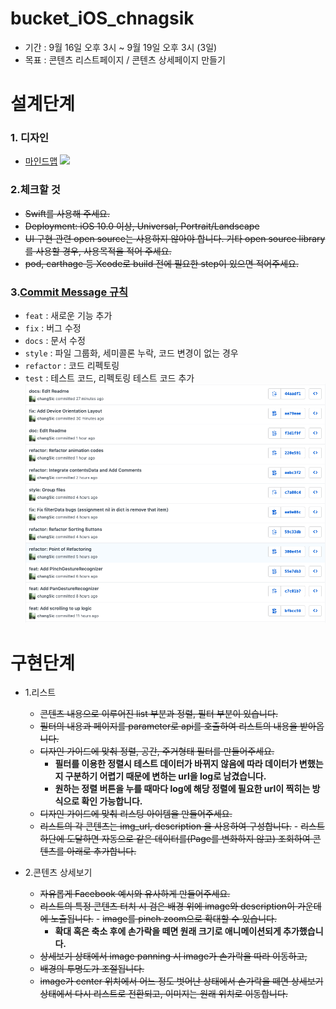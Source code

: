 # bucket_iOS_chnagsik
* 기간 : 9월 16일 오후 3시 ~ 9월 19일 오후 3시 (3일)
* 목표 : 콘텐츠 리스트페이지 / 콘텐츠 상세페이지 만들기

# 설계단계

### 1. 디자인
* [마인드맵]("/images/design_mindmap.pdf")
<a href="/images/design_mindmap.pdf" target="_blank"><img src="/images/design_mindmap.png"></a>

### 2.체크할 것
* ~~Swift를 사용해 주세요.~~
* ~~Deployment: iOS 10.0 이상, Universal, Portrait/Landscape~~
* ~~UI 구현 관련 open source는 사용하지 않아야 합니다. 기타 open source library를 사용할 경우, 사용목적을 적어 주세요.~~
* ~~pod, carthage 등 Xcode로 build 전에 필요한 step이 있으면 적어주세요.~~

### 3.[Commit Message 규칙](https://changsic.github.io/CommitMessage/)

* `feat` : 새로운 기능 추가
* `fix` : 버그 수정
* `docs` : 문서 수정
* `style` : 파일 그룹화, 세미콜론 누락, 코드 변경이 없는 경우
* `refactor` : 코드 리펙토링
* `test` : 테스트 코드, 리펙토링 테스트 코드 추가
<a href="/images/commit.png" target="_blank"><img src="/images/commit.png" width = 600></a>

# 구현단계
* 1.리스트
  - ~~콘텐츠 내용으로 이루어진 list 부분과 정렬, 필터 부분이 있습니다.~~
  - ~~필터의 내용과 페이지를 parameter로 api를 호출하여 리스트의 내용을 받아옵니다.~~
  - ~~디자인 가이드에 맞춰 정렬, 공간, 주거형태 필터를 만들어주세요.~~
    - **필터를 이용한 정렬시 테스트 데이터가 바뀌지 않음에 따라 데이터가 변했는지 구분하기 어렵기 때문에 변하는 url을 log로 남겼습니다.**
    - **원하는 정렬 버튼을 누를 때마다 log에 해당 정렬에 필요한 url이 찍히는 방식으로 확인 가능합니다.**
  - ~~디자인 가이드에 맞춰 리스팅 아이템을 만들어주세요.~~
  - ~~리스트의 각 콘텐츠는 img_url, description 을 사용하여 구성합니다.~~    - ~~리스트 하단에 도달하면 자동으로 같은 데이터를(Page를 변화하지 않고) 조회하여 콘텐츠를 아래로 추가합니다.~~

* 2.콘텐츠 상세보기
  - ~~자유롭게 Facebook 예시와 유사하게 만들어주세요.~~
  - ~~리스트의 특정 콘텐츠 터치 시 검은 배경 위에 image와 description이 가운데에 노출됩니다.~~    - ~~image를 pinch zoom으로 확대할 수 있습니다.~~
    - **확대 혹은 축소 후에 손가락을 떼면 원래 크기로 애니메이션되게 추가했습니다.**
  - ~~상세보기 상태에서 image panning 시 image가 손가락을 따라 이동하고,~~
  - ~~배경의 투명도가 조절됩니다.~~
  - ~~image가 center 위치에서 어느 정도 벗어난 상태에서 손가락을 떼면 상세보기 상태에서 다시 리스트로 전환되고, 이미지는 원래 위치로 이동합니다.~~
